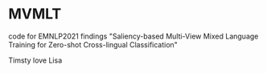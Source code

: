# MVMLT
code for EMNLP2021 findings "Saliency-based Multi-View Mixed Language Training for Zero-shot Cross-lingual Classification"

Timsty love Lisa
